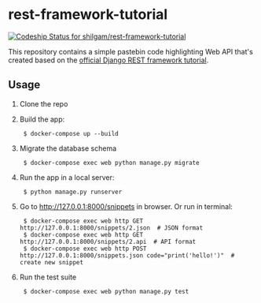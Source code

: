 # rest-framework-tutorial

[![Codeship Status for shilgam/rest-framework-tutorial](https://app.codeship.com/projects/a995cb20-f548-0136-e8d2-7e4b83070a34/status?branch=master)](/projects/320832)

This repository contains a simple pastebin code highlighting Web API that's created based on the [official Django REST framework tutorial](https://www.django-rest-framework.org/tutorial/1-serialization/).


## Usage

1. Clone the repo

1. Build the app:

        $ docker-compose up --build

1. Migrate the database schema

        $ docker-compose exec web python manage.py migrate

1. Run the app in a local server:

        $ python manage.py runserver

1. Go to http://127.0.0.1:8000/snippets in browser. Or run in terminal:

        $ docker-compose exec web http GET http://127.0.0.1:8000/snippets/2.json  # JSON format
        $ docker-compose exec web http GET http://127.0.0.1:8000/snippets/2.api  # API format
        $ docker-compose exec web http POST http://127.0.0.1:8000/snippets.json code="print('hello!')"  # create new snippet

1. Run the test suite

        $ docker-compose exec web python manage.py test
